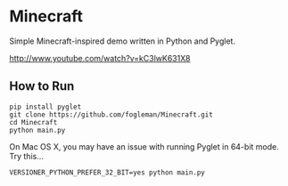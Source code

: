 # Minecraft

Simple Minecraft-inspired demo written in Python and Pyglet.

http://www.youtube.com/watch?v=kC3lwK631X8

## How to Run

    pip install pyglet
    git clone https://github.com/fogleman/Minecraft.git
    cd Minecraft
    python main.py

On Mac OS X, you may have an issue with running Pyglet in 64-bit mode. Try this...

    VERSIONER_PYTHON_PREFER_32_BIT=yes python main.py 

